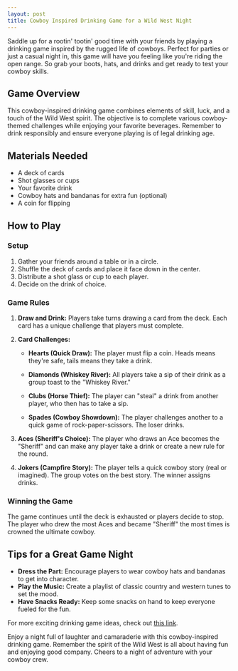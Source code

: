 ```yaml
---
layout: post
title: Cowboy Inspired Drinking Game for a Wild West Night
---
```


Saddle up for a rootin' tootin' good time with your friends by playing a drinking game inspired by the rugged life of cowboys. Perfect for parties or just a casual night in, this game will have you feeling like you're riding the open range. So grab your boots, hats, and drinks and get ready to test your cowboy skills.

## Game Overview

This cowboy-inspired drinking game combines elements of skill, luck, and a touch of the Wild West spirit. The objective is to complete various cowboy-themed challenges while enjoying your favorite beverages. Remember to drink responsibly and ensure everyone playing is of legal drinking age.

## Materials Needed

- A deck of cards
- Shot glasses or cups
- Your favorite drink
- Cowboy hats and bandanas for extra fun (optional)
- A coin for flipping

## How to Play

### Setup

1. Gather your friends around a table or in a circle.
2. Shuffle the deck of cards and place it face down in the center.
3. Distribute a shot glass or cup to each player.
4. Decide on the drink of choice.

### Game Rules

1. **Draw and Drink:** Players take turns drawing a card from the deck. Each card has a unique challenge that players must complete.

2. **Card Challenges:**

    - **Hearts (Quick Draw):** The player must flip a coin. Heads means they're safe, tails means they take a drink.
  
    - **Diamonds (Whiskey River):** All players take a sip of their drink as a group toast to the "Whiskey River."
  
    - **Clubs (Horse Thief):** The player can "steal" a drink from another player, who then has to take a sip.
  
    - **Spades (Cowboy Showdown):** The player challenges another to a quick game of rock-paper-scissors. The loser drinks.

3. **Aces (Sheriff's Choice):** The player who draws an Ace becomes the "Sheriff" and can make any player take a drink or create a new rule for the round.

4. **Jokers (Campfire Story):** The player tells a quick cowboy story (real or imagined). The group votes on the best story. The winner assigns drinks.

### Winning the Game

The game continues until the deck is exhausted or players decide to stop. The player who drew the most Aces and became "Sheriff" the most times is crowned the ultimate cowboy.

## Tips for a Great Game Night

- **Dress the Part:** Encourage players to wear cowboy hats and bandanas to get into character.
- **Play the Music:** Create a playlist of classic country and western tunes to set the mood.
- **Have Snacks Ready:** Keep some snacks on hand to keep everyone fueled for the fun.

For more exciting drinking game ideas, check out [this link](https://drinkingdojo.com/games/never-have-i-ever).

Enjoy a night full of laughter and camaraderie with this cowboy-inspired drinking game. Remember the spirit of the Wild West is all about having fun and enjoying good company. Cheers to a night of adventure with your cowboy crew.
